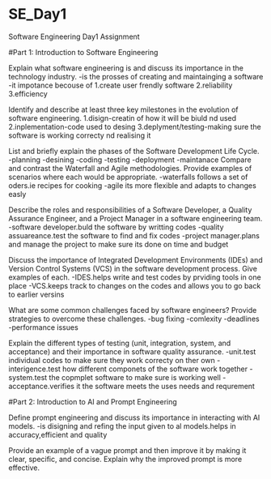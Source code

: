 # SE_Day1
Software Engineering Day1 Assignment

#Part 1: Introduction to Software Engineering

Explain what software engineering is and discuss its importance in the technology industry.
-is the prosses of creating and maintainging a software
-it impotance becouse of 1.create user frendly software 2.reliability
3.efficiency


Identify and describe at least three key milestones in the evolution of software engineering.
1.disign-creatin of how it will be biuld nd used
2.inplementation-code used to desing
3.deplyment/testing-making sure the software is working correcty nd realising it

List and briefly explain the phases of the Software Development Life Cycle.
-planning
-desining
-coding
-testing
-deployment
-maintanace
Compare and contrast the Waterfall and Agile methodologies. Provide examples of scenarios where each would be appropriate.
-waterfalls follows a set of oders.ie recipes for cooking
-agile its more flexible and adapts to changes easly

Describe the roles and responsibilities of a Software Developer, a Quality Assurance Engineer, and a Project Manager in a software engineering team.
-software developer.buld the software by writting codes
-quality assuareance.test the software to find and fix codes
-project manager.plans and manage the project to make sure its done on time and budget

Discuss the importance of Integrated Development Environments (IDEs) and Version Control Systems (VCS) in the software development process. Give examples of each.
-IDES.helps write and test codes by prviding tools in one place 
-VCS.keeps track to changes on the codes and allows you to go back to earlier versins

What are some common challenges faced by software engineers? Provide strategies to overcome these challenges.
-bug fixing
-comlexity
-deadlines
-performance issues

Explain the different types of testing (unit, integration, system, and acceptance) and their importance in software quality assurance.
-unit.test individual codes to make sure they work correcty on ther own
-interigence.test how different componets of the software work together
-system.test the copmplet software to make sure is working well
-acceptance.verifies it the software meets the uses needs and requrement

#Part 2: Introduction to AI and Prompt Engineering


Define prompt engineering and discuss its importance in interacting with AI models.
-is disigning and refing the input given to al models.helps in accuracy,efficient and quality

Provide an example of a vague prompt and then improve it by making it clear, specific, and concise. Explain why the improved prompt is more effective.

